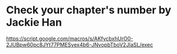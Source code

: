# Check your chapter's number by Jackie Han
https://script.google.com/macros/s/AKfycbxhUrO0-2JUBpw60pc8JYt77PMESyex4b6-JNvopbTboV2JIaSL/exec
